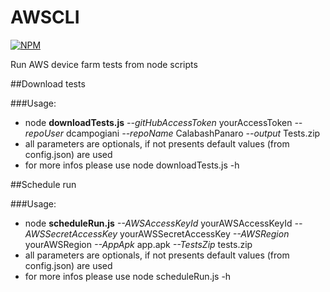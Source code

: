 # AWSCLI
[![NPM](https://nodei.co/npm/awsdevicefarmcli.png?compact=true)](https://nodei.co/npm/awsdevicefarmcli/)

Run AWS device farm tests from node scripts

##Download tests

###Usage:
- node **downloadTests.js** *--gitHubAccessToken* yourAccessToken *--repoUser* dcampogiani *--repoName* CalabashPanaro *--output* Tests.zip
- all parameters are optionals, if not presents default values (from config.json) are used
- for more infos please use node downloadTests.js -h


##Schedule run

###Usage:
- node **scheduleRun.js** *--AWSAccessKeyId* yourAWSAccessKeyId *--AWSSecretAccessKey* yourAWSSecretAccessKey *--AWSRegion* yourAWSRegion *--AppApk* app.apk *--TestsZip* tests.zip
- all parameters are optionals, if not presents default values (from config.json) are used
- for more infos please use node scheduleRun.js -h
